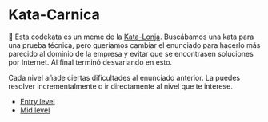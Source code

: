 # Kata-Carnica
🚩 Esta codekata es un meme de la [Kata-Lonja](https://github.com/SaludOnNet/Kata-Lonja).
Buscábamos una kata para una prueba técnica, pero queríamos cambiar el enunciado para hacerlo más parecido al dominio de la empresa y evitar que se encontrasen soluciones por Internet.
Al final terminó desvariando en esto.

Cada nivel añade ciertas dificultades al enunciado anterior. La puedes resolver incrementalmente o ir directamente al nivel que te interese.

* [Entry level](statements/entry-level.md)
* [Mid level](statements/mid-level.md)
 
